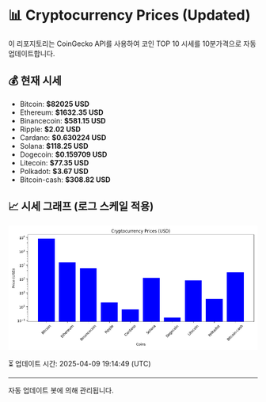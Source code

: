 
# 📊 Cryptocurrency Prices (Updated)

이 리포지토리는 CoinGecko API를 사용하여 코인 TOP 10 시세를 10분가격으로 자동 업데이트합니다.

## 💰 현재 시세
- Bitcoin: **$82025 USD**
- Ethereum: **$1632.35 USD**
- Binancecoin: **$581.15 USD**
- Ripple: **$2.02 USD**
- Cardano: **$0.630224 USD**
- Solana: **$118.25 USD**
- Dogecoin: **$0.159709 USD**
- Litecoin: **$77.35 USD**
- Polkadot: **$3.67 USD**
- Bitcoin-cash: **$308.82 USD**

## 📈 시세 그래프 (로그 스케일 적용)
![Crypto Prices](crypto_prices.png)

⏳ 업데이트 시간: 2025-04-09 19:14:49 (UTC)

---
자동 업데이트 봇에 의해 관리됩니다.
